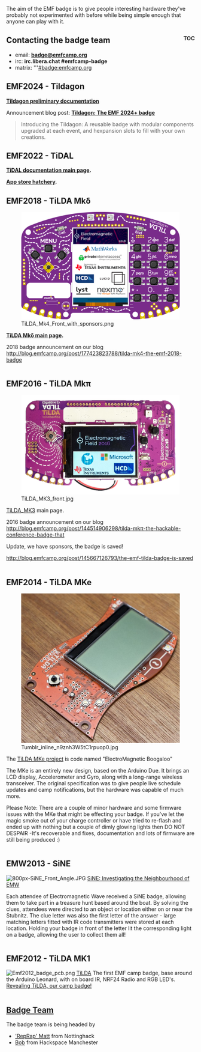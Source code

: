 The aim of the EMF badge is to give people interesting hardware they've
probably not experimented with before while being simple enough that
anyone can play with it.

<div style="float:right">

__TOC__

</div>

## Contacting the badge team

- email: **badge@emfcamp.org**
- irc: **irc.libera.chat \#emfcamp-badge**
- matrix:
  '''[\#badge:emfcamp.org](https://matrix.to/#/#badge:emfcamp.org)

## EMF2024 - Tildagon

**[Tildagon preliminary
documentation](https://tildagon.badge.emfcamp.org/)**

Announcement blog post: **[Tildagon: The EMF 2024+
badge](https://blog.emfcamp.org/2024/03/18/tildagon/)**

> Introducing the Tildagon: A reusable badge with modular components
> upgraded at each event, and hexpansion slots to fill with your own
> creations.

## EMF2022 - TiDAL

**<a href="TiDAL" class="wikilink"
title="TiDAL documentation main page">TiDAL documentation main page</a>.**

**[App store hatchery](https://2022.badge.emfcamp.org).**

## EMF2018 - TiLDA Mkδ

<figure>
<img src="TiLDA_Mk4_Front_with_sponsors.png"
title="TiLDA_Mk4_Front_with_sponsors.png" />
<figcaption>TiLDA_Mk4_Front_with_sponsors.png</figcaption>
</figure>

**<a href="TiLDA_MK4" class="wikilink" title="TiLDA Mkδ main page">TiLDA
Mkδ main page</a>.**

2018 badge announcement on our blog
<http://blog.emfcamp.org/post/177423823788/tilda-mk4-the-emf-2018-badge>

<div style="clear: both">

</div>

## EMF2016 - TiLDA Mkπ

<figure>
<img src="TiLDA_MK3_front.jpg" title="TiLDA_MK3_front.jpg" />
<figcaption>TiLDA_MK3_front.jpg</figcaption>
</figure>

<a href="TiLDA_MK3" class="wikilink" title="TiLDA_MK3">TiLDA_MK3</a>
main page.

2016 badge announcement on our blog
<http://blog.emfcamp.org/post/144514906298/tilda-mkπ-the-hackable-conference-badge-that>

Update, we have sponsors, the badge is saved!

<http://blog.emfcamp.org/post/145667126793/the-emf-tilda-badge-is-saved>

<div style="clear: both">

</div>

## EMF2014 - TiLDA MKe

<figure>
<img src="Tumblr_inline_n9znh3W5tC1rpuop0.jpg"
title="Tumblr_inline_n9znh3W5tC1rpuop0.jpg" />
<figcaption>Tumblr_inline_n9znh3W5tC1rpuop0.jpg</figcaption>
</figure>

The
<a href="TiLDA_MKe" class="wikilink" title="TiLDA MKe project">TiLDA MKe
project</a> is code named "ElectroMagnetic Boogaloo"

The MKe is an entirely new design, based on the Arduino Due. It brings
an LCD display, Accelerometer and Gyro, along with a long-range wireless
transceiver. The original specification was to give people live schedule
updates and camp notifications, but the hardware was capable of much
more.

Please Note: There are a couple of minor hardware and some firmware
issues with the MKe that might be effecting your badge. If you've let
the magic smoke out of your charge controller or have tried to re-flash
and ended up with nothing but a couple of dimly glowing lights then DO
NOT DESPAIR -It's recoverable and fixes, documentation and lots of
firmware are still being produced :)

<div style="clear: both">

</div>

## EMW2013 - SiNE

![](800px-SiNE_Front_Angle.JPG "800px-SiNE_Front_Angle.JPG")
<a href="SiNE" class="wikilink"
title="SiNE: Investigating the Neighbourhood of EMW">SiNE: Investigating
the Neighbourhood of EMW</a>

Each attendee of Electromagnetic Wave received a SiNE badge, allowing
them to take part in a treasure hunt based around the boat. By solving
the clues, attendees were directed to an object or location either on or
near the Stubnitz. The clue letter was also the first letter of the
answer - large matching letters fitted with IR code transmitters were
stored at each location. Holding your badge in front of the letter lit
the corresponding light on a badge, allowing the user to collect them
all!

<div style="clear: both">

</div>

## EMF2012 - TiLDA MK1

![](Emf2012_badge_pcb.png "Emf2012_badge_pcb.png")
[TiLDA](http://wiki-archive.emfcamp.org/2012/articles/b/a/d/Badge.html)
The first EMF camp badge, base around the Arduino Leonard, with on board
IR, NRF24 Radio and RGB LED's.
[Revealing TiLDA, our camp
badge!](http://blog.emfcamp.org/post/28558155390/revealing-tilda-our-camp-badge)

<div style="clear: both">

</div>

## <a href="Team:Badge" class="wikilink" title="Badge Team">Badge Team</a>

The badge team is being headed by

- <a href="User:Dpslwk" class="wikilink"
  title="&#39;RepRap&#39; Matt">'RepRap' Matt</a> from Nottinghack
- <a href="User:thinkl33t" class="wikilink" title="Bob">Bob</a> from
  Hackspace Manchester